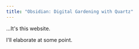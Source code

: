 ```yaml
---
title: "Obsidian: Digital Gardening with Quartz"
---
```

...It's this website.

I'll elaborate at some point.